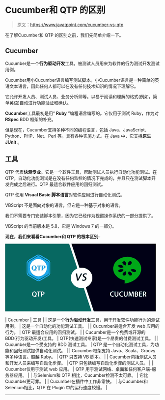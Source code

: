 # Cucumber和 QTP 的区别

> 原文：<https://www.javatpoint.com/cucumber-vs-qtp>

在了解Cucumber和 QTP 的区别之前，我们先简单介绍一下。

## Cucumber

Cucumber是一个**行为驱动开发**工具，被测试人员用来为软件的行为测试开发测试用例。

Cucumber用小Cucumber语言编写测试脚本。小Cucumber语言是一种简单的英语文本语言，因此任何人都可以在没有任何技术知识的情况下理解它。

它允许开发人员、测试人员、业务分析师等。以易于阅读和理解的格式(例如，简单英语)自动进行功能验证和确认。

**Cucumber**工具最初是用“ **Ruby** ”编程语言编写的。它仅用于测试 Ruby，作为对 **RSpec** BDD 框架的补充。

但是现在，Cucumber支持多种不同的编程语言，包括 Java、JavaScript、Python、PHP、Net、Perl 等。具有各种实施方式。在 Java 中，它支持**原生 JUnit** 。

## 工具

QTP 代表**快测专业**。它是一个软件工具，帮助测试人员执行自动化功能测试。在 QTP，自动化功能测试是在没有任何监控的情况下完成的，并且只在测试脚本开发完成之后进行。QTP 最适合软件应用的回归测试。

QTP 使用 **Visual Basic 脚本语言**对软件应用进行自动化测试。

VBScript 不是面向对象的语言，但它是一种基于对象的语言。

我们不需要专门安装脚本引擎，因为它已经作为视窗操作系统的一部分提供了。

VBScript 的当前版本是 5.8，它是 Windows 7 的一部分。

**现在，我们来看看Cucumber和 QTP 的根本区别:**

![Cucumber vs QTP](img/75cb04f44c1ea63eaa87c961cd11831e.png)

| Cucumber | 工具 |
| 这是一个**行为驱动开发**工具，用于开发软件功能行为的测试用例。 | 这是一个自动化的功能测试工具。 |
| Cucumber最适合开发 web 应用的行为。 | QTP 最适合应用的回归测试。 |
| Cucumber是一个免费或开源的 BDD(行为驱动开发)工具。 | QTP(快速测试专家)是一个昂贵的付费测试工具。 |
| Cucumber是一个受支持的 BDD 测试工具。 | QTP 是一个自动化测试工具，为功能和回归测试提供自动化测试。 |
| Cucumber框架支持 Java、Scala、Groovy 等多种语言。超越 Ruby。 | QTP 只支持 VB 脚本。 |
| Cucumber包括测试人员和开发人员来编写自动化步骤。 | QTP 只包括编写自动化步骤的测试人员。 |
| Cucumber仅用于测试 web 应用。 | QTP 用于测试网络、桌面和任何客户端-服务器应用。 |
| 与Selenium和 QTP 相比，Cucumber检测不太可靠。 | 它比Cucumber更可靠。 |
| Cucumber在插件中工作非常快。 | 与Cucumber和Selenium相比，QTP 在 Plugin 中的运行速度较慢。 |

* * *